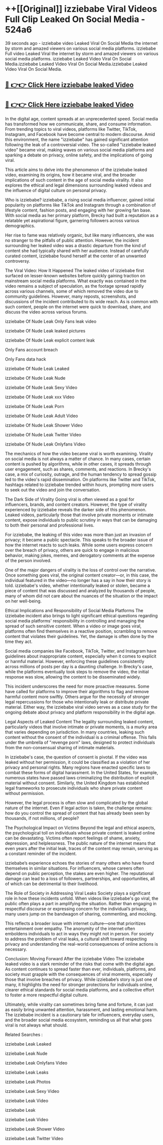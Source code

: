 # ++[[Original]] izziebabe Viral Videos Full Clip Leaked On Social Media - 524a6<br>

39 seconds ago - izziebabe video Leaked Viral On Social Media the internet by storm and amazed viewers on various social media platforms.
izziebabe Full video Leaked Viral the internet by storm and amazed viewers on various social media platforms. izziebabe Leaked Video Viral On Social Media.izziebabe Leaked Video Viral On Social Media.izziebabe Leaked Video Viral On Social Media.<br>


## [🔴 👉👉 Click Here izziebabe leaked Video ](https://onlyclips.site?title=izziebabe&ref=git)

## [🔴 👉👉 Click Here izziebabe leaked Video ](https://onlyclips.site?title=izziebabe&ref=git)

In the digital age, content spreads at an unprecedented speed. Social media has transformed how we communicate, share, and consume information. From trending topics to viral videos, platforms like Twitter, TikTok, Instagram, and Facebook have become central to modern discourse. Amid this environment, the name "izziebabe" has gained significant attention following the leak of a controversial video. The so-called "izziebabe leaked video" became viral, making waves on various social media platforms and sparking a debate on privacy, online safety, and the implications of going viral.

This article aims to delve into the phenomenon of the izziebabe leaked video, examining its origins, how it became viral, and the broader implications of such content in the age of social media virality. It also explores the ethical and legal dimensions surrounding leaked videos and the influence of digital culture on personal privacy.

Who is izziebabe?
izziebabe, a rising social media influencer, gained initial popularity on platforms like TikTok and Instagram through a combination of lifestyle content, fashion posts, and engaging with her growing fan base. With social media as her primary platform, Brecky had built a reputation as a relatable yet aspirational figure, garnering followers across various demographics.

Her rise to fame was relatively organic, but like many influencers, she was no stranger to the pitfalls of public attention. However, the incident surrounding her leaked video was a drastic departure from the kind of content she had typically shared with her audience. Instead of carefully curated content, izziebabe found herself at the center of an unwanted controversy.

The Viral Video: How It Happened
The leaked video of izziebabe first surfaced on lesser-known websites before quickly gaining traction on mainstream social media platforms. What exactly was contained in the video remains a subject of speculation, as the footage spread rapidly across various channels, some of which removed the video due to community guidelines. However, many reposts, screenshots, and discussions of the incident contributed to its wide reach. As is common with such content, people on the internet were quick to download, share, and discuss the video across various forums.

izziebabe Of Nude Leak Only Fans leak video

izziebabe Of Nude Leak leaked pictures

izziebabe Of Nude Leak explicit content leak

Only Fans account breach

Only Fans data hack

izziebabe Of Nude Leak Leaked

izziebabe Of Nude Leak Nude

izziebabe Of Nude Leak Sexy Video

izziebabe Of Nude Leak xxx Video

izziebabe Of Nude Leak Porn

izziebabe Of Nude Leak Adult Video

izziebabe Of Nude Leak Shower Video

izziebabe Of Nude Leak Twitter Video

izziebabe Of Nude Leak Onlyfans Video

The mechanics of how the video became viral is worth examining. Virality on social media is not always a matter of chance. In many cases, certain content is pushed by algorithms, while in other cases, it spreads through user engagement, such as shares, comments, and reactions. In Brecky's case, a mix of curiosity, outrage, and the human tendency to spread gossip led to the video's rapid dissemination. On platforms like Twitter and TikTok, hashtags related to izziebabe trended within hours, prompting more users to seek out the video and join the conversation.

The Dark Side of Virality
Going viral is often viewed as a goal for influencers, brands, and content creators. However, the type of virality experienced by izziebabe reveals the darker side of this phenomenon. Leaked videos, particularly those that involve private moments or intimate content, expose individuals to public scrutiny in ways that can be damaging to both their personal and professional lives.

For izziebabe, the leaking of this video was more than just an invasion of privacy; it became a public spectacle. This speaks to the broader issue of how the internet reacts to such leaks. While some users express concern over the breach of privacy, others are quick to engage in malicious behavior, making jokes, memes, and derogatory comments at the expense of the person involved.

One of the major dangers of virality is the loss of control over the narrative. Once something goes viral, the original content creator—or, in this case, the individual featured in the video—no longer has a say in how their story is told. izziebabe's video, whether intentionally leaked or stolen, became a piece of content that was discussed and analyzed by thousands of people, many of whom did not care about the nuances of the situation or the impact on her well-being.

Ethical Implications and Responsibility of Social Media Platforms
The izziebabe incident also brings to light significant ethical questions regarding social media platforms' responsibility in controlling and managing the spread of such sensitive content. When a video or image goes viral, platforms often find themselves in a reactive position, scrambling to remove content that violates their guidelines. Yet, the damage is often done by the time they act.

Social media companies like Facebook, TikTok, Twitter, and Instagram have guidelines about inappropriate content, especially when it comes to explicit or harmful material. However, enforcing these guidelines consistently across millions of posts per day is a daunting challenge. In Brecky's case, while the platforms eventually took steps to remove the video, the initial response was slow, allowing the content to be disseminated widely.

This incident underscores the need for more proactive measures. Some have called for platforms to improve their algorithms to flag and remove harmful content more swiftly. Others argue for the necessity of stronger legal repercussions for those who intentionally leak or distribute private material. Either way, the izziebabe viral video serves as a case study for the ongoing debate about privacy and platform responsibility in the digital age.

Legal Aspects of Leaked Content
The legality surrounding leaked content, particularly videos that involve intimate or private moments, is a murky area that varies depending on jurisdiction. In many countries, leaking such content without the consent of the individual is a criminal offense. This falls under the umbrella of "revenge porn" laws, designed to protect individuals from the non-consensual sharing of intimate materials.

In izziebabe's case, the question of consent is pivotal. If the video was leaked without her permission, it could be classified as a violation of her privacy and personal rights. Many regions have enacted specific laws to combat these forms of digital harassment. In the United States, for example, numerous states have passed laws criminalizing the distribution of explicit material without consent. Similarly, the United Kingdom has established legal frameworks to prosecute individuals who share private content without permission.

However, the legal process is often slow and complicated by the global nature of the internet. Even if legal action is taken, the challenge remains: how do you control the spread of content that has already been seen by thousands, if not millions, of people?

The Psychological Impact on Victims
Beyond the legal and ethical aspects, the psychological toll on individuals whose private content is leaked online can be devastating. Victims often report feelings of shame, anxiety, depression, and helplessness. The public nature of the internet means that even years after the initial leak, traces of the content may remain, serving as a constant reminder of the incident.

izziebabe’s experience echoes the stories of many others who have found themselves in similar situations. For influencers, whose careers often depend on public perception, the stakes are even higher. The reputational damage can lead to a loss of followers, partnerships, and opportunities, all of which can be detrimental to their livelihood.

The Role of Society in Addressing Viral Leaks
Society plays a significant role in how these incidents unfold. When videos like izziebabe's go viral, the public often plays a part in amplifying the situation. Rather than engaging in respectful discourse or expressing concern for the individual’s privacy, many users jump on the bandwagon of sharing, commenting, and mocking.

This reflects a broader issue with internet culture—one that prioritizes entertainment over empathy. The anonymity of the internet often emboldens individuals to act in ways they might not in person. For society to address the problem of viral leaks, a cultural shift toward respecting privacy and understanding the real-world consequences of online actions is necessary.

Conclusion: Moving Forward After the izziebabe Video
The izziebabe leaked video is a stark reminder of the risks that come with the digital age. As content continues to spread faster than ever, individuals, platforms, and society must grapple with the consequences of viral moments, especially those that involve breaches of privacy. While izziebabe’s story is just one of many, it highlights the need for stronger protections for individuals online, clearer ethical standards for social media platforms, and a collective effort to foster a more respectful digital culture.

Ultimately, while virality can sometimes bring fame and fortune, it can just as easily bring unwanted attention, harassment, and lasting emotional harm. The izziebabe incident is a cautionary tale for influencers, everyday users, and the broader social media ecosystem, reminding us all that what goes viral is not always what should.

Related Searches :

izziebabe Leak Leaked

izziebabe Leak Nude

izziebabe Leak Onlyfans Video

izziebabe Leak Leaks

izziebabe Leak Photos

izziebabe Leak Sexy Video

izziebabe Leak Video

izziebabe Leak

izziebabe Leak Video

izziebabe Leak Shower Video

izziebabe Leak Twitter Video


